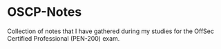 # OSCP-Notes
Collection of notes that I have gathered during my studies for the OffSec Certified Professional (PEN-200) exam.
